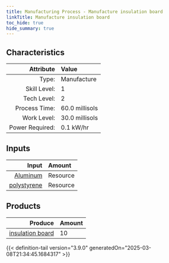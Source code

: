 ```yaml
---
title: Manufacturing Process - Manufacture insulation board
linkTitle: Manufacture insulation board
toc_hide: true
hide_summary: true
---
```

<!-- This is generated by the MarsSim HelpGenertor, do not edit. -->


## Characteristics

| Attribute      | Value |
|--------:|:------|
|Type:|Manufacture|
|Skill Level:|1|
|Tech Level:|2|
|Process Time:|60.0 millisols|
|Work Level:|30.0 millisols|
|Power Required:|0.1 kW/hr|

## Inputs

| Input      | Amount |
|--------:|:------|
|[Aluminum](/docs/definitions/resource/aluminum)|Resource|0.5 kg|
|[polystyrene](/docs/definitions/resource/polystyrene)|Resource|9.0 kg|

## Products


| Produce      | Amount |
|--------:|:------|
|[insulation board](/docs/definitions/part/insulation-board)|10|



{{< definition-tail version="3.9.0" generatedOn="2025-03-08T21:34:45.1684317" >}}



